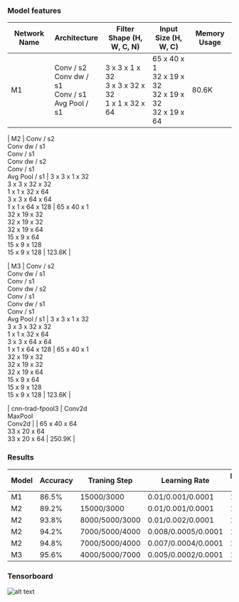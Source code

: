 ### Model features
| Network Name    | Architecture                                                          | Filter Shape (H, W, C, N)                                                                      | Input Size (H, W, C)                                                                            | Memory Usage |
|-----------------|-----------------------------------------------------------------------|----------------------------------------------------------------------------------|------------------------------------------------------------------------------------------|--------------|
| M1              | Conv / s2 </br> Conv dw / s1 </br> Conv / s1 </br> Avg Pool / s1                        | 3 x 3 x 1 x 32  </br> 3 x 3 x 32 x 32 </br> 1 x 1 x 32 x 64                                  | 65 x 40 x 1 </br> 32 x 19 x 32 </br> 32 x 19 x 32 </br> 32 x 19 x 64                                       | 80.6K        |

| M2              | Conv / s2 </br> Conv dw / s1 </br> Conv / s1 </br> Conv dw / s2 </br> Conv / s1  </br> Avg Pool / s1 | 3 x 3 x 1 x 32  </br> 3 x 3 x 32 x 32 </br> 1 x 1 x 32 x 64</br>  3 x 3 x 64 x 64 </br> 1 x 1 x 64 x 128 | 65 x 40 x 1 </br> 32 x 19 x 32 </br> 32 x 19 x 32 </br> 32 x 19 x 64  </br> 15 x 9 x 64 </br> 15 x 9 x 128 </br> 15 x 9 x 128 | 123.6K       |

| M3              | Conv / s2 </br> Conv dw / s1 </br> Conv / s1 </br> Conv dw / s2 </br> Conv / s1  </br> Conv dw / s1 </br> Conv / s1 </br> Avg Pool / s1 | 3 x 3 x 1 x 32  </br> 3 x 3 x 32 x 32 </br> 1 x 1 x 32 x 64</br>  3 x 3 x 64 x 64 </br> 1 x 1 x 64 x 128 | 65 x 40 x 1 </br> 32 x 19 x 32 </br> 32 x 19 x 32 </br> 32 x 19 x 64  </br> 15 x 9 x 64 </br> 15 x 9 x 128 </br> 15 x 9 x 128 | 123.6K       |

| cnn-trad-fpool3 | Conv2d </br> MaxPool </br> Conv2d                                                 |                                                                                  | 65 x 40 x 64 </br> 33 x 20 x 64 </br> 33 x 20 x 64                                                   | 250.9K       |


### Results
| Model | Accuracy | Traning Step   | Learning Rate       | Batch Size | Optimizer                | Activation function | silence_percentage | unknown_percentage | time_shift_ms | sample_rate |
|-------|----------|----------------|---------------------|------------|--------------------------|---------------------|--------------------|--------------------|---------------|-------------|
| M1    | 86.5%    | 15000/3000     | 0.01/0.001/0.0001   | 100        | GradientDescentOptimizer | Relu                | 10                 | 10                 | 100           | 16000       |
| M2    | 89.2%    | 15000/3000     | 0.01/0.001/0.0001   | 100        | GradientDescentOptimizer | Relu                | 10                 | 10                 | 100           | 16000       |
| M2    | 93.8%    | 8000/5000/3000 | 0.01/0.002/0.0001   | 100        | RMSPropOptimizer         | Relu                | 10                 | 10                 | 100           | 16000       |
| M2    | 94.2%    | 7000/5000/4000 | 0.008/0.0005/0.0001 | 100        | RMSPropOptimizer         | Relu                | 10                 | 10                 | 150           | 16000       |
| M2    | 94.8%    | 7000/5000/4000 | 0.007/0.0004/0.0001 | 100        | RMSPropOptimizer         | Relu                | 10                 | 10                 | 150           | 16000       |
| M3    | 95.6%    | 4000/5000/7000 | 0.005/0.0002/0.0001 | 100        | RMSPropOptimizer         | Relu                | 10                 | 10                 | 150           | 16000       |


### Tensorboard
![alt text](https://i.imgur.com/eqadZIy.png)
